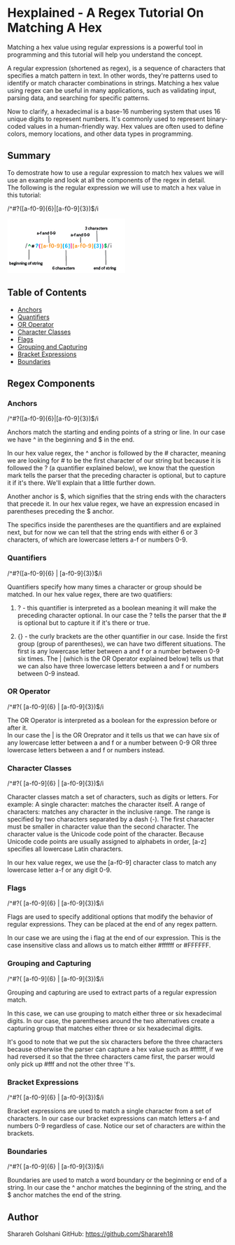 # Hexplained - A Regex Tutorial On Matching A Hex

Matching a hex value using regular expressions is a powerful tool in programming and this tutorial will help you understand the concept. 

A regular expression (shortened as regex), is a sequence of characters that specifies a match pattern in text. In other words, they're patterns used to identify or match character combinations in strings. Matching a hex value using regex can be useful in many applications, such as validating input, parsing data, and searching for specific patterns. 

Now to clarify, a hexadecimal is a base-16 numbering system that uses 16 unique digits to represent numbers. It's commonly used to represent binary-coded values in a human-friendly way. Hex values are often used to define colors, memory locations, and other data types in programming.

## Summary

To demostrate how to use a regular expression to match hex values we will use an example and look at all the components of the regex in detail.  
The following is the regular expression we will use to match a hex value in this tutorial:  

/^#?([a-f0-9]{6}|[a-f0-9]{3})$/i


![regex](image/regex.png)

## Table of Contents

- [Anchors](#anchors)
- [Quantifiers](#quantifiers)
- [OR Operator](#or-operator)
- [Character Classes](#character-classes)
- [Flags](#flags)
- [Grouping and Capturing](#grouping-and-capturing)
- [Bracket Expressions](#bracket-expressions)
- [Boundaries](#boundaries)

## Regex Components

### Anchors

/^#?([a-f0-9]{6}|[a-f0-9]{3})$/i

Anchors match the starting and ending points of a string or line. 
In our case we have ^ in the beginning and $ in the end.  

In our hex value regex, the ^ anchor is followed by the # character, meaning we are looking for # to be the first character of our string but because it is followed the ? (a quantifier explained below), we know that the question mark tells the parser that the preceding character is optional, but to capture it if it's there.  We'll explain that a little further down. 
 
 Another anchor is $, which signifies that the string ends with the characters that precede it. In our hex value regex, we have an expression encased in parentheses preceding the $ anchor. 
 
 The specifics inside the parentheses are the quantifiers and are explained next, but for now we can tell that the string ends with either 6 or 3 characters, of which are lowercase letters a-f or numbers 0-9.

### Quantifiers

/^#?([a-f0-9]{6} | [a-f0-9]{3})$/i

Quantifiers specify how many times a character or group should be matched. In our hex value regex, there are two quatifiers:

1.  ? - this quantifier is interpreted as a boolean meaning it will make the preceding character optional.  In our case the ? tells the parser that the # is optional but to capture it if it's there or true.  

2.  {} - the curly brackets are the other quantifier in our case.  Inside the first group (group of parentheses), we can have two different situations. The first is any lowercase letter between a and f or a number between 0-9 six times. The | (which is the OR Operator explained below) tells us that we can also have three lowercase letters between a and f or numbers between 0-9 instead.  


### OR Operator
/^#?( [a-f0-9]{6} | [a-f0-9]{3})$/i

The OR Operator is interpreted as a boolean for the expression before or after it.  
In our case the | is the OR Oreprator and it tells us that we can have six of any lowercase letter between a and f or a number between 0-9 OR three lowercase letters between a and f or numbers instead.


### Character Classes
/^#?( [a-f0-9]{6} | [a-f0-9]{3})$/i

Character classes match a set of characters, such as digits or letters. 
For example:
A single character: matches the character itself.
A range of characters: matches any character in the inclusive range. The range is specified by two characters separated by a dash (-). The first character must be smaller in character value than the second character. The character value is the Unicode code point of the character. Because Unicode code points are usually assigned to alphabets in order, [a-z] specifies all lowercase Latin characters. 

In our hex value regex, we use the [a-f0-9] character class to match any lowercase letter a-f or any digit 0-9.

### Flags
/^#?( [a-f0-9]{6} | [a-f0-9]{3})$/i

Flags are used to specify additional options that modify the behavior of regular expressions. They can be placed at the end of any regex pattern.

In our case we are using the i flag at the end of our expression.  This is the case insensitive class and allows us to match either #ffffff or #FFFFFF.  

### Grouping and Capturing
/^#?( [a-f0-9]{6} | [a-f0-9]{3})$/i

Grouping and capturing are used to extract parts of a regular expression match. 

In this case, we can use grouping to match either three or six hexadecimal digits.  In our case, the parentheses around the two alternatives create a capturing group that matches either three or six hexadecimal digits.  

It's good to note that we put the six characters before the three characters because otherwise the parser can capture a hex value such as #ffffff, if we had reversed it so that the three characters came first, the parser would only pick up #fff and not the other three 'f's.

### Bracket Expressions
/^#?( [a-f0-9]{6} | [a-f0-9]{3})$/i

Bracket expressions are used to match a single character from a set of characters. In our case our bracket expressions can match letters a-f and numbers 0-9 regardless of case.  Notice our set of characters are within the brackets. 

### Boundaries
/^#?( [a-f0-9]{6} | [a-f0-9]{3})$/i

Boundaries are used to match a word boundary or the beginning or end of a string.  In our case the ^ anchor matches the beginning of the string, and the $ anchor matches the end of the string.

## Author
Sharareh Golshani 
GitHub: https://github.com/Sharareh18